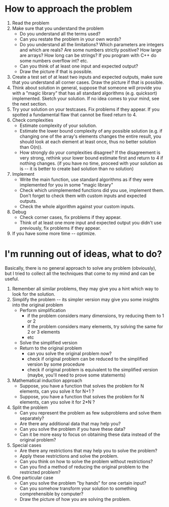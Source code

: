 # How to approach the problem

1. Read the problem
2. Make sure that you understand the problem
   - Do you understand all the terms used?
   - Can you restate the problem in your own words?
   - Do you understand all the limitations? Which parameters are integers and which are reals? Are some numbers strictly positive? How large are arrays? How long can be strings? If you program with C++ do some numbers overflow int? etc.
   - Can you think of at least one input and expected output?
   - Draw the picture if that is possible.
3. Create a test set of at least two inputs and expected outputs, make sure that you understand all corner cases. Draw the picture if that is possible.
4. Think about solution in general, suppose that someone will provide you with a "magic library" that has all standard algorithms (e.g. quicksort) implemented. Sketch your solution. If no idea comes to your mind, see the next section.
5. Try your solution on your testcases. Fix problems if they appear. If you spotted a fundamental flaw that cannot be fixed return to 4.
6. Check complexities
   - Estimate complexity of your solution.
   - Estimate the lower bound complexity of any possible solution (e.g. if changing one of the array's elements changes the entire result, you should look at each element at least once, thus no better solution than O(n)). 
   - How strongly do your complexities disagree? If the disagreement is very strong, rethink your lower bound estimate first and return to 4 if nothing changes. (if you have no time, proceed with your solution as is -- it is better to create bad solution than no solution)
7. Implement
   - Write the main function, use standard algorithms as if they were implemented for you in some "magic library"
   - Check which unimplemented functions did you use, implement them. Don't forget to check them with custom inputs and expected outputs.
   - Check the whole algorithm against your custom inputs.
8. Debug
   - Check corner cases, fix problems if they appear.
   - Think of at least one more input and expected output you didn't use previously, fix problems if they appear.
9. If you have some more time -- optimize.

# I'm running out of ideas, what to do?

Basically, there is no general approach to solve any problem (obviously), but I tried to collect all the techniques that come to my mind and can be useful.

1. Remember all similar problems, they may give you a hint which way to look for the solution.
2. Simplify the problem -- its simpler version may give you some insights into the original problem
   * Perform simplification
       - if the problem considers many dimensions, try reducing them to 1 or 2
       - if the problem considers many elements, try solving the same for 2 or 3 elements
       - etc
   * Solve the simplified version
   * Return to the original problem
       - can you solve the original problem now?
       - check if original problem can be reduced to the simplified version by some procedure
       - check if original problem is equivalent to the simplified version (maybe, you'll need to prove some statements)
3. Mathematical induction approach
   - Suppose, you have a function that solves the problem for N elements, can you solve it for N+1 ?
   - Suppose, you have a function that solves the problem for N elements, can you solve it for 2*N ?
4. Split the problem
   - Can you represent the problem as few subproblems and solve them separately?
   - Are there any additional data that may help you?
   - Can you solve the problem if you have these data?
   - Can it be more easy to focus on obtaining these data instead of the original problem?
5. Special cases
   - Are there any restrictions that may help you to solve the problem?
   - Apply these restrictions and solve the problem.
   - Can you think on how to solve the problem without restrictions?
   - Can you find a method of reducing the original problem to the restricted problem?
6. One particular case
   - Can you solve the problem "by hands" for one certain input?
   - Can you somehow transform your solution to something comprehensible by computer?
   - Draw the picture of how you are solving the problem.
